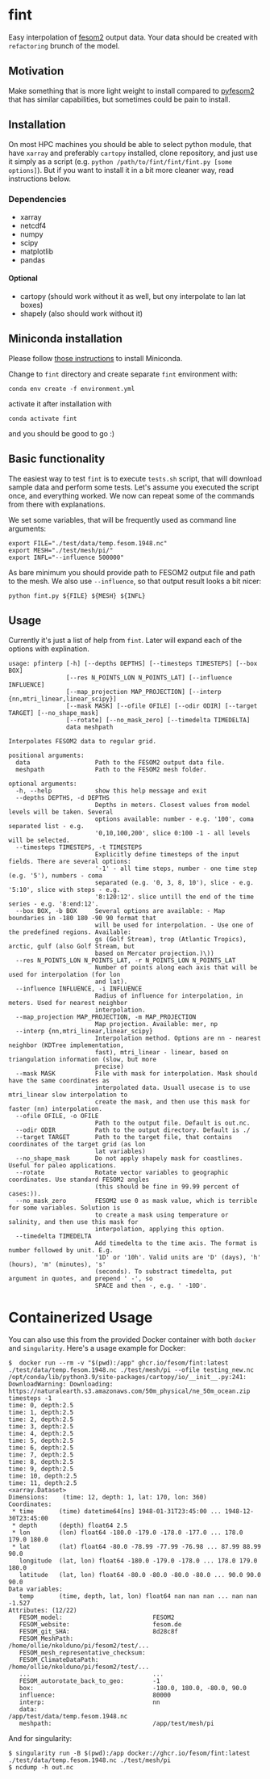 # fint
Easy interpolation of [fesom2](https://github.com/FESOM/fesom2) output data. Your data should be created with `refactoring` brunch of the model.

## Motivation

Make something that is more light weight to install compared to [pyfesom2](https://github.com/FESOM/pyfesom2) that has similar capabilities, but sometimes could be pain to install.

## Installation

On most HPC machines you should be able to select python module, that have `xarray` and preferably `cartopy` installed, clone repository, and just use it simply as a script (e.g. `python /path/to/fint/fint/fint.py [some options]`). But if you want to install it in a bit more cleaner way, read instructions below.

### Dependencies

- xarray
- netcdf4
- numpy
- scipy
- matplotlib
- pandas
#### Optional
- cartopy (should work without it as well, but ony interpolate to lan lat boxes)
- shapely (also should work without it)

## Miniconda installation

Please follow [those instructions](https://github.com/koldunovn/python_for_geosciences#getting-started-for-linuxmac) to install Miniconda.

Change to `fint` directory and create separate `fint` environment with:

```shell
conda env create -f environment.yml
```

activate it after installation with

```shell
conda activate fint
```

and you should be good to go :)


## Basic functionality

The easiest way to test `fint` is to execute `tests.sh` script, that will download sample data and perform some tests. Let's assume you executed the script once, and everything worked. We now can repeat some of the commands from there with explanations.

We set some variables, that will be frequently used as command line arguments:
```
export FILE="./test/data/temp.fesom.1948.nc"
export MESH="./test/mesh/pi/"
export INFL="--influence 500000"
```

As bare minimum you should provide path to FESOM2 output file and path to the mesh. We also use `--influence`, so that output result looks a bit nicer:
```shell
python fint.py ${FILE} ${MESH} ${INFL}
```

## Usage

Currently it's just a list of help from `fint`. Later will expand each of the options with explination.

```shell
usage: pfinterp [-h] [--depths DEPTHS] [--timesteps TIMESTEPS] [--box BOX]
                [--res N_POINTS_LON N_POINTS_LAT] [--influence INFLUENCE]
                [--map_projection MAP_PROJECTION] [--interp {nn,mtri_linear,linear_scipy}]
                [--mask MASK] [--ofile OFILE] [--odir ODIR] [--target TARGET] [--no_shape_mask]
                [--rotate] [--no_mask_zero] [--timedelta TIMEDELTA]
                data meshpath

Interpolates FESOM2 data to regular grid.

positional arguments:
  data                  Path to the FESOM2 output data file.
  meshpath              Path to the FESOM2 mesh folder.

optional arguments:
  -h, --help            show this help message and exit
  --depths DEPTHS, -d DEPTHS
                        Depths in meters. Closest values from model levels will be taken. Several
                        options available: number - e.g. '100', coma separated list - e.g.
                        '0,10,100,200', slice 0:100 -1 - all levels will be selected.
  --timesteps TIMESTEPS, -t TIMESTEPS
                        Explicitly define timesteps of the input fields. There are several options:
                        '-1' - all time steps, number - one time step (e.g. '5'), numbers - coma
                        separated (e.g. '0, 3, 8, 10'), slice - e.g. '5:10', slice with steps - e.g.
                        '8:120:12'. slice untill the end of the time series - e.g. '8:end:12'.
  --box BOX, -b BOX     Several options are available: - Map boundaries in -180 180 -90 90 format that
                        will be used for interpolation. - Use one of the predefined regions. Available:
                        gs (Golf Stream), trop (Atlantic Tropics), arctic, gulf (also Golf Stream, but
                        based on Mercator projection.)\))
  --res N_POINTS_LON N_POINTS_LAT, -r N_POINTS_LON N_POINTS_LAT
                        Number of points along each axis that will be used for interpolation (for lon
                        and lat).
  --influence INFLUENCE, -i INFLUENCE
                        Radius of influence for interpolation, in meters. Used for nearest neighbor
                        interpolation.
  --map_projection MAP_PROJECTION, -m MAP_PROJECTION
                        Map projection. Available: mer, np
  --interp {nn,mtri_linear,linear_scipy}
                        Interpolation method. Options are nn - nearest neighbor (KDTree implementation,
                        fast), mtri_linear - linear, based on triangulation information (slow, but more
                        precise)
  --mask MASK           File with mask for interpolation. Mask should have the same coordinates as
                        interpolated data. Usuall usecase is to use mtri_linear slow interpolation to
                        create the mask, and then use this mask for faster (nn) interpolation.
  --ofile OFILE, -o OFILE
                        Path to the output file. Default is out.nc.
  --odir ODIR           Path to the output directory. Default is ./
  --target TARGET       Path to the target file, that contains coordinates of the target grid (as lon
                        lat variables)
  --no_shape_mask       Do not apply shapely mask for coastlines. Useful for paleo applications.
  --rotate              Rotate vector variables to geographic coordinates. Use standard FESOM2 angles
                        (this should be fine in 99.99 percent of cases:)).
  --no_mask_zero        FESOM2 use 0 as mask value, which is terrible for some variables. Solution is
                        to create a mask using temperature or salinity, and then use this mask for
                        interpolation, applying this option.
  --timedelta TIMEDELTA
                        Add timedelta to the time axis. The format is number followed by unit. E.g.
                        '1D' or '10h'. Valid units are 'D' (days), 'h' (hours), 'm' (minutes), 's'
                        (seconds). To substract timedelta, put argument in quotes, and prepend ' -', so
                        SPACE and then -, e.g. ' -10D'.
```
# Containerized Usage

 You can also use this from the provided Docker container with both `docker`
 and `singularity`. Here's a usage example for Docker:

 ```console
$  docker run --rm -v "$(pwd):/app" ghcr.io/fesom/fint:latest ./test/data/temp.fesom.1948.nc ./test/mesh/pi --ofile testing_new.nc
/opt/conda/lib/python3.9/site-packages/cartopy/io/__init__.py:241: DownloadWarning: Downloading: https://naturalearth.s3.amazonaws.com/50m_physical/ne_50m_ocean.zip
timesteps -1
time: 0, depth:2.5
time: 1, depth:2.5
time: 2, depth:2.5
time: 3, depth:2.5
time: 4, depth:2.5
time: 5, depth:2.5
time: 6, depth:2.5
time: 7, depth:2.5
time: 8, depth:2.5
time: 9, depth:2.5
time: 10, depth:2.5
time: 11, depth:2.5
<xarray.Dataset>
Dimensions:    (time: 12, depth: 1, lat: 170, lon: 360)
Coordinates:
  * time       (time) datetime64[ns] 1948-01-31T23:45:00 ... 1948-12-30T23:45:00
  * depth      (depth) float64 2.5
  * lon        (lon) float64 -180.0 -179.0 -178.0 -177.0 ... 178.0 179.0 180.0
  * lat        (lat) float64 -80.0 -78.99 -77.99 -76.98 ... 87.99 88.99 90.0
    longitude  (lat, lon) float64 -180.0 -179.0 -178.0 ... 178.0 179.0 180.0
    latitude   (lat, lon) float64 -80.0 -80.0 -80.0 -80.0 ... 90.0 90.0 90.0
Data variables:
    temp       (time, depth, lat, lon) float64 nan nan nan ... nan nan -1.527
Attributes: (12/22)
    FESOM_model:                         FESOM2
    FESOM_website:                       fesom.de
    FESOM_git_SHA:                       8d28c8f
    FESOM_MeshPath:                      /home/ollie/nkolduno/pi/fesom2/test/...
    FESOM_mesh_representative_checksum:
    FESOM_ClimateDataPath:               /home/ollie/nkolduno/pi/fesom2/test/...
    ...                                  ...
    FESOM_autorotate_back_to_geo:        -1
    box:                                 -180.0, 180.0, -80.0, 90.0
    influence:                           80000
    interp:                              nn
    data:                                /app/test/data/temp.fesom.1948.nc
    meshpath:                            /app/test/mesh/pi
 ```

And for singularity:
```console
$ singularity run -B $(pwd):/app docker://ghcr.io/fesom/fint:latest ./test/data/temp.fesom.1948.nc ./test/mesh/pi
$ ncdump -h out.nc
```
